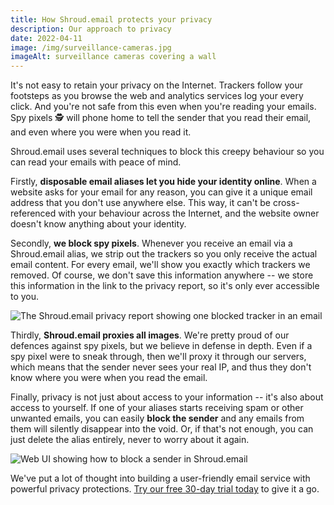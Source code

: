```yaml
---
title: How Shroud.email protects your privacy
description: Our approach to privacy
date: 2022-04-11
image: /img/surveillance-cameras.jpg
imageAlt: surveillance cameras covering a wall
---
```


It's not easy to retain your privacy on the Internet. Trackers follow your footsteps as you browse the web and analytics services log your every click. And you're not safe from this even when you're reading your emails. Spy pixels 🕵️ will phone home to tell the sender that you read their email, and even where you were when you read it.

Shroud.email uses several techniques to block this creepy behaviour so you can read your emails with peace of mind.

Firstly, **disposable email aliases let you hide your identity online**. When a website asks for your email for any reason, you can give it a unique email address that you don't use anywhere else. This way, it can't be cross-referenced with your behaviour across the Internet, and the website owner doesn't know anything about your identity.

Secondly, **we block spy pixels**. Whenever you receive an email via a Shroud.email alias, we strip out the trackers so you only receive the actual email content. For every email, we'll show you exactly which trackers we removed. Of course, we don't save this information anywhere -- we store this information in the link to the privacy report, so it's only ever accessible to you.

<img src="/img/email-report.png" alt="The Shroud.email privacy report showing one blocked tracker in an email" class="max-w-full sm:max-w-[80%] mx-auto" />

Thirdly, **Shroud.email proxies all images**. We're pretty proud of our defences against spy pixels, but we believe in defense in depth. Even if a spy pixel were to sneak through, then we'll proxy it through our servers, which means that the sender never sees your real IP, and thus they don't know where you were when you read the email.

Finally, privacy is not just about access to your information -- it's also about access to yourself. If one of your aliases starts receiving spam or other unwanted emails, you can easily **block the sender** and any emails from them will silently disappear into the void. Or, if that's not enough, you can just delete the alias entirely, never to worry about it again.

<img src="/img/block-sender.png" alt="Web UI showing how to block a sender in Shroud.email" class="max-w-full sm:max-w-[572px] mx-auto" />

We've put a lot of thought into building a user-friendly email service with powerful privacy protections. [Try our free 30-day trial today](https://app.shroud.email/users/register) to give it a go.
